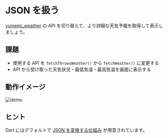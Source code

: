 # JSON を扱う

[yumemi_weather] の API を切り替えて、より詳細な天気予報を取得して表示しましょう。

## 課題

- 使用する API を `fetchThrowsWeather()` から `fetchWeather()` に変更する
- API から受け取った天気状況・最低気温・最高気温を画面に表示する

## 動作イメージ

![demo]

## ヒント

Dart にはデフォルトで [JSON を変換する仕組み] が用意されています。

<!-- Links -->

[yumemi_weather]: https://yumemi-inc.github.io/flutter-training-template/

[demo]: https://github.com/yumemi-inc/flutter-training-template/blob/main/docs/sessions/images/json/demo.gif?raw=true

[JSON を変換する仕組み]: https://dart.dev/guides/libraries/library-tour#dartconvert---decoding-and-encoding-json-utf-8-and-more
